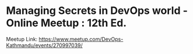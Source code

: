 # Managing Secrets in DevOps world - Online Meetup : 12th Ed.

Meetup Link: https://www.meetup.com/DevOps-Kathmandu/events/270997039/
